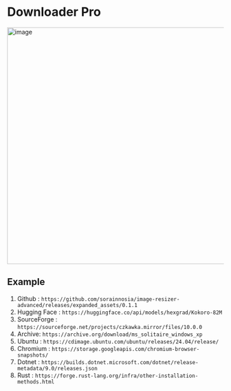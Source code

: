 # Downloader Pro

<img width="550" alt="image" src="https://github.com/user-attachments/assets/bfc5f990-f554-4048-8dca-de28a327b002" />

## Example
1. Github : `https://github.com/sorainnosia/image-resizer-advanced/releases/expanded_assets/0.1.1`
2. Hugging Face : `https://huggingface.co/api/models/hexgrad/Kokoro-82M`
3. SourceForge : `https://sourceforge.net/projects/czkawka.mirror/files/10.0.0`
4. Archive: `https://archive.org/download/ms_solitaire_windows_xp`
5. Ubuntu : `https://cdimage.ubuntu.com/ubuntu/releases/24.04/release/`
6. Chromium : `https://storage.googleapis.com/chromium-browser-snapshots/`
7. Dotnet : `https://builds.dotnet.microsoft.com/dotnet/release-metadata/9.0/releases.json`
8. Rust : `https://forge.rust-lang.org/infra/other-installation-methods.html`
